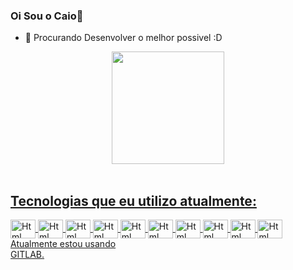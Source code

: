 ### Oi Sou o Caio👋

- 🔭 Procurando Desenvolver o melhor possivel :D  

<div align="center">
  <a href="https://github.com/CaioMathe">
  <img height="180em" src="https://github-readme-stats.vercel.app/api/top-langs/?username=CaioMathe&layout=compact&langs_count=7&theme=dark"/>
</div>
<div style="display: inline_block"><br>
    <h2>Tecnologias que eu utilizo atualmente:</h2>
    <img align="center" alt="Html" height="30" width="40" src="https://cdn.jsdelivr.net/gh/devicons/devicon/icons/vuejs/vuejs-original.svg">
    <img align="center" alt="Html" height="30" width="40" src="https://cdn.jsdelivr.net/gh/devicons/devicon/icons/django/django-plain.svg">
    <img align="center" alt="Html" height="30" width="40" src="https://cdn.jsdelivr.net/gh/devicons/devicon/icons/python/python-original.svg">
    <img align="center" alt="Html" height="30" width="40" src="https://cdn.jsdelivr.net/gh/devicons/devicon/icons/javascript/javascript-original.svg">
    <img align="center" alt="Html" height="30" width="40" src="https://cdn.jsdelivr.net/gh/devicons/devicon/icons/git/git-original.svg">
    <img align="center" alt="Html" height="30" width="40" src="https://cdn.jsdelivr.net/gh/devicons/devicon/icons/github/github-original.svg">
    <img align="center" alt="Html" height="30" width="40" src="https://cdn.jsdelivr.net/gh/devicons/devicon/icons/bootstrap/bootstrap-original.svg">
    <img align="center" alt="Html" height="30" width="40" src="https://cdn.jsdelivr.net/gh/devicons/devicon/icons/docker/docker-original.svg">
     <img align="center" alt="Html" height="30" width="40" src="https://cdn.jsdelivr.net/gh/devicons/devicon/icons/html5/html5-original.svg">
    <img align="center" alt="Html" height="30" width="40" src="https://cdn.jsdelivr.net/gh/devicons/devicon/icons/css3/css3-original.svg">

  
  
  
        
</div>
Atualmente estou usando <br>GITLAB.</br>
</div>
